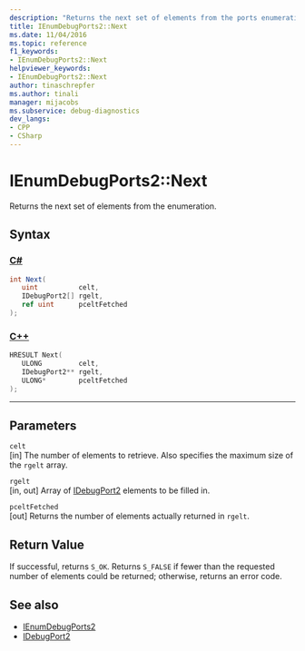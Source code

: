 ```yaml
---
description: "Returns the next set of elements from the ports enumeration."
title: IEnumDebugPorts2::Next
ms.date: 11/04/2016
ms.topic: reference
f1_keywords:
- IEnumDebugPorts2::Next
helpviewer_keywords:
- IEnumDebugPorts2::Next
author: tinaschrepfer
ms.author: tinali
manager: mijacobs
ms.subservice: debug-diagnostics
dev_langs:
- CPP
- CSharp
---
```

# IEnumDebugPorts2::Next

Returns the next set of elements from the enumeration.

## Syntax

### [C#](#tab/csharp)
```csharp
int Next(
   uint          celt,
   IDebugPort2[] rgelt,
   ref uint      pceltFetched
);
```
### [C++](#tab/cpp)
```cpp
HRESULT Next(
   ULONG         celt,
   IDebugPort2** rgelt,
   ULONG*        pceltFetched
);
```
---

## Parameters
`celt`\
[in] The number of elements to retrieve. Also specifies the maximum size of the `rgelt` array.

`rgelt`\
[in, out] Array of [IDebugPort2](../../../extensibility/debugger/reference/idebugport2.md) elements to be filled in.

`pceltFetched`\
[out] Returns the number of elements actually returned in `rgelt`.

## Return Value
 If successful, returns `S_OK`. Returns `S_FALSE` if fewer than the requested number of elements could be returned; otherwise, returns an error code.

## See also
- [IEnumDebugPorts2](../../../extensibility/debugger/reference/ienumdebugports2.md)
- [IDebugPort2](../../../extensibility/debugger/reference/idebugport2.md)
